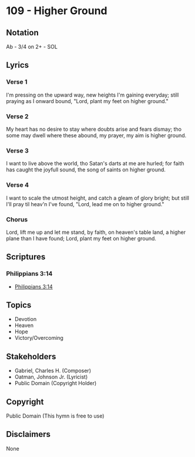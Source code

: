 # 109 - Higher Ground

## Notation

Ab - 3/4 on 2+ - SOL

## Lyrics

### Verse 1

I'm pressing on the upward way, new heights I'm gaining everyday; still praying as I onward bound, "Lord, plant my feet on higher ground."

### Verse 2

My heart has no desire to stay where doubts arise and fears dismay; tho some may dwell where these abound, my prayer, my aim is higher ground.

### Verse 3

I want to live above the world, tho Satan's darts at me are hurled; for faith has caught the joyfull sound, the song of saints on higher ground.

### Verse 4

I want to scale the utmost height, and catch a gleam of glory bright; but still I'll pray til heav'n I've found, "Lord, lead me on to higher ground."

### Chorus

Lord, lift me up and let me stand, by faith, on heaven's table land, a higher plane than I have found; Lord, plant my feet on higher ground.


## Scriptures

### Philippians 3:14

- [Philippians 3:14](https://www.biblegateway.com/passage/?search=Philippians%203%3A14)


## Topics

- Devotion
- Heaven
- Hope
- Victory/Overcoming

## Stakeholders

- Gabriel, Charles H. (Composer)
- Oatman, Johnson  Jr. (Lyricist)
- Public Domain (Copyright Holder)

## Copyright

Public Domain
(This hymn is free to use)

## Disclaimers

None

